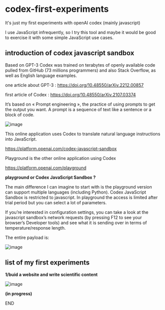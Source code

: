 # codex-first-experiments
It's just my first experiments with openAI codex (mainly javascript)

I use JavaScript infrequently, so I try this tool and maybe it would be good to exercise it with some simple JavaScript use cases. 

## introduction of codex javascript sandbox
Based on GPT-3 Codex was trained on terabytes of openly available code pulled from GitHub (73 millions programmers) and also Stack Overflow, as well as English language examples.

one article about GPT-3 : https://doi.org/10.48550/arXiv.2212.00857
 
first article of Codex : https://doi.org/10.48550/arXiv.2107.03374

It’s based on « Prompt engineering », the practice of using prompts to get the output you want. A prompt is a sequence of text like a sentence or a block of code.

![image]( https://microsoft.github.io/prompt-engineering/images/pattern-02-task-description.png)

This online application uses Codex to translate natural language instructions into JavaScript.

https://platform.openai.com/codex-javascript-sandbox

Playground is the other online application using Codex

https://platform.openai.com/playground


**playground or Codex JavaScript Sandbox ?**

The main difference I can imagine to start with is the playground version can support multiple languages (including Python). Codex JavaScript Sandbox is restricted to javascript. In playground the access is limited after trial period but you can select a lot of parameters.

If you’re interested in configuration settings, you can take a look at the javascript sandbox’s network requests (by pressing F12 to see your browser’s Developer tools) and see what it is sending over in terms of temperature/response length.

The entire payload is:

![image]( https://global.discourse-cdn.com/business7/uploads/openai1/original/2X/1/17251a752b5954713ed600e3554a2b79e33618e9.png)


## list of my first experiments

**1/buid a website and write scientific content**

![image](https://blogger.googleusercontent.com/img/b/R29vZ2xl/AVvXsEgJ-CR5y0ySb-KjV7RYCaQnwdoRMGko53j788C01hZ97BgXwaLJAglVmLmF3A2BSBI2Upkde3LDXIlzVkpvE5MzVe0suueAn5tYR4AQqnL-fSEtMd_QEPKiZCBTkZmuuNLnDsEFdNZYezeAgPQwyZzz0hX7Vs4tbjush5mJYyHC4BM1aTlDhAi0C-yUIw/s1788/javascript-sandbox-codex-openai-1.jpg)


**(in progress)**

END
